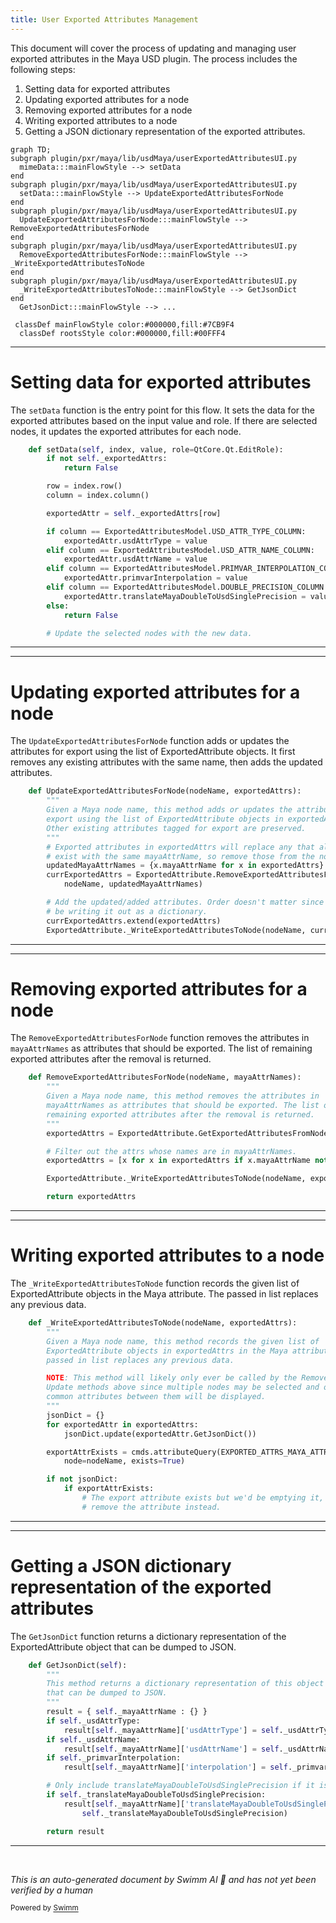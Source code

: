 ```yaml
---
title: User Exported Attributes Management
---
```


This document will cover the process of updating and managing user exported attributes in the Maya USD plugin. The process includes the following steps:

1. Setting data for exported attributes
2. Updating exported attributes for a node
3. Removing exported attributes for a node
4. Writing exported attributes to a node
5. Getting a JSON dictionary representation of the exported attributes.

```mermaid
graph TD;
subgraph plugin/pxr/maya/lib/usdMaya/userExportedAttributesUI.py
  mimeData:::mainFlowStyle --> setData
end
subgraph plugin/pxr/maya/lib/usdMaya/userExportedAttributesUI.py
  setData:::mainFlowStyle --> UpdateExportedAttributesForNode
end
subgraph plugin/pxr/maya/lib/usdMaya/userExportedAttributesUI.py
  UpdateExportedAttributesForNode:::mainFlowStyle --> RemoveExportedAttributesForNode
end
subgraph plugin/pxr/maya/lib/usdMaya/userExportedAttributesUI.py
  RemoveExportedAttributesForNode:::mainFlowStyle --> _WriteExportedAttributesToNode
end
subgraph plugin/pxr/maya/lib/usdMaya/userExportedAttributesUI.py
  _WriteExportedAttributesToNode:::mainFlowStyle --> GetJsonDict
end
  GetJsonDict:::mainFlowStyle --> ...

 classDef mainFlowStyle color:#000000,fill:#7CB9F4
  classDef rootsStyle color:#000000,fill:#00FFF4
```

<SwmSnippet path="/plugin/pxr/maya/lib/usdMaya/userExportedAttributesUI.py" line="491">

---

# Setting data for exported attributes

The `setData` function is the entry point for this flow. It sets the data for the exported attributes based on the input value and role. If there are selected nodes, it updates the exported attributes for each node.

```python
    def setData(self, index, value, role=QtCore.Qt.EditRole):
        if not self._exportedAttrs:
            return False

        row = index.row()
        column = index.column()

        exportedAttr = self._exportedAttrs[row]

        if column == ExportedAttributesModel.USD_ATTR_TYPE_COLUMN:
            exportedAttr.usdAttrType = value
        elif column == ExportedAttributesModel.USD_ATTR_NAME_COLUMN:
            exportedAttr.usdAttrName = value
        elif column == ExportedAttributesModel.PRIMVAR_INTERPOLATION_COLUMN:
            exportedAttr.primvarInterpolation = value
        elif column == ExportedAttributesModel.DOUBLE_PRECISION_COLUMN:
            exportedAttr.translateMayaDoubleToUsdSinglePrecision = value
        else:
            return False

        # Update the selected nodes with the new data.
```

---

</SwmSnippet>

<SwmSnippet path="/plugin/pxr/maya/lib/usdMaya/userExportedAttributesUI.py" line="353">

---

# Updating exported attributes for a node

The `UpdateExportedAttributesForNode` function adds or updates the attributes for export using the list of ExportedAttribute objects. It first removes any existing attributes with the same name, then adds the updated attributes.

```python
    def UpdateExportedAttributesForNode(nodeName, exportedAttrs):
        """
        Given a Maya node name, this method adds or updates the attributes for
        export using the list of ExportedAttribute objects in exportedAttrs.
        Other existing attributes tagged for export are preserved.
        """
        # Exported attributes in exportedAttrs will replace any that already
        # exist with the same mayaAttrName, so remove those from the node first.
        updatedMayaAttrNames = {x.mayaAttrName for x in exportedAttrs}
        currExportedAttrs = ExportedAttribute.RemoveExportedAttributesForNode(
            nodeName, updatedMayaAttrNames)

        # Add the updated/added attributes. Order doesn't matter since we'll
        # be writing it out as a dictionary.
        currExportedAttrs.extend(exportedAttrs)
        ExportedAttribute._WriteExportedAttributesToNode(nodeName, currExportedAttrs)
```

---

</SwmSnippet>

<SwmSnippet path="/plugin/pxr/maya/lib/usdMaya/userExportedAttributesUI.py" line="337">

---

# Removing exported attributes for a node

The `RemoveExportedAttributesForNode` function removes the attributes in `mayaAttrNames` as attributes that should be exported. The list of remaining exported attributes after the removal is returned.

```python
    def RemoveExportedAttributesForNode(nodeName, mayaAttrNames):
        """
        Given a Maya node name, this method removes the attributes in
        mayaAttrNames as attributes that should be exported. The list of
        remaining exported attributes after the removal is returned.
        """
        exportedAttrs = ExportedAttribute.GetExportedAttributesFromNode(nodeName)

        # Filter out the attrs whose names are in mayaAttrNames.
        exportedAttrs = [x for x in exportedAttrs if x.mayaAttrName not in mayaAttrNames]

        ExportedAttribute._WriteExportedAttributesToNode(nodeName, exportedAttrs)

        return exportedAttrs
```

---

</SwmSnippet>

<SwmSnippet path="/plugin/pxr/maya/lib/usdMaya/userExportedAttributesUI.py" line="371">

---

# Writing exported attributes to a node

The `_WriteExportedAttributesToNode` function records the given list of ExportedAttribute objects in the Maya attribute. The passed in list replaces any previous data.

```python
    def _WriteExportedAttributesToNode(nodeName, exportedAttrs):
        """
        Given a Maya node name, this method records the given list of
        ExportedAttribute objects in exportedAttrs in the Maya attribute. the
        passed in list replaces any previous data.

        NOTE: This method will likely only ever be called by the Remove and
        Update methods above since multiple nodes may be selected and only the
        common attributes between them will be displayed.
        """
        jsonDict = {}
        for exportedAttr in exportedAttrs:
            jsonDict.update(exportedAttr.GetJsonDict())

        exportAttrExists = cmds.attributeQuery(EXPORTED_ATTRS_MAYA_ATTR_NAME,
            node=nodeName, exists=True)

        if not jsonDict:
            if exportAttrExists:
                # The export attribute exists but we'd be emptying it, so just
                # remove the attribute instead.
```

---

</SwmSnippet>

<SwmSnippet path="/plugin/pxr/maya/lib/usdMaya/userExportedAttributesUI.py" line="285">

---

# Getting a JSON dictionary representation of the exported attributes

The `GetJsonDict` function returns a dictionary representation of the ExportedAttribute object that can be dumped to JSON.

```python
    def GetJsonDict(self):
        """
        This method returns a dictionary representation of this object
        that can be dumped to JSON.
        """
        result = { self._mayaAttrName : {} }
        if self._usdAttrType:
            result[self._mayaAttrName]['usdAttrType'] = self._usdAttrType
        if self._usdAttrName:
            result[self._mayaAttrName]['usdAttrName'] = self._usdAttrName
        if self._primvarInterpolation:
            result[self._mayaAttrName]['interpolation'] = self._primvarInterpolation

        # Only include translateMayaDoubleToUsdSinglePrecision if it is enabled.
        if self._translateMayaDoubleToUsdSinglePrecision:
            result[self._mayaAttrName]['translateMayaDoubleToUsdSinglePrecision'] = (
                self._translateMayaDoubleToUsdSinglePrecision)

        return result
```

---

</SwmSnippet>

&nbsp;

_This is an auto-generated document by Swimm AI 🌊 and has not yet been verified by a human_

<SwmMeta version="3.0.0" repo-id="Z2l0aHViJTNBJTNBbWF5YS11c2QlM0ElM0FnaWxhZG5hdm90" repo-name="maya-usd"><sup>Powered by [Swimm](/)</sup></SwmMeta>
